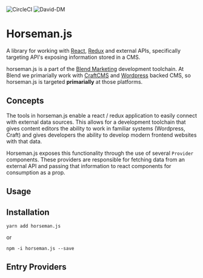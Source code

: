 ![CircleCI](https://circleci.com/gh/BlendMarketing/horseman.js.svg?style=svg&circle-token=f8c7c6e3c3d2e0428d9782e733b6a8ac6ef8e94c)
![David-DM](https://david-dm.org/blendmarketing/horseman.js.svg)

# Horseman.js

A library for working with [React][react], [Redux][redux] and external APIs,
specifically targeting API's exposing information stored in a CMS.

horseman.js is a part of the [Blend Marketing](https://blend.marketing)
development toolchain. At Blend we primarially work with [CraftCMS][craft] and
[Wordpress][wp] backed CMS, so horseman.js is targeted **primarially** at those
platforms.

## Concepts

The tools in horseman.js enable a react / redux application to easily connect
with external data sources. This allows for a development toolchain that gives
content editors the ability to work in familiar systems (Wordpress, Craft) and
gives developers the ability to develop modern frontend websites with that data.

Horseman.js exposes this functionality through the use of several `Provider`
components. These providers are responsible for fetching data from an external
API and passing that information to react components for consumption as a prop.

## Usage


## Installation

`yarn add horseman.js`

or

`npm -i horseman.js --save`


## Entry Providers

[react]: https://facebook.github.io/react/
[redux]: http://redux.js.org/
[craft]: https://craftcms.com/
[wp]: https://wordpress.org/
